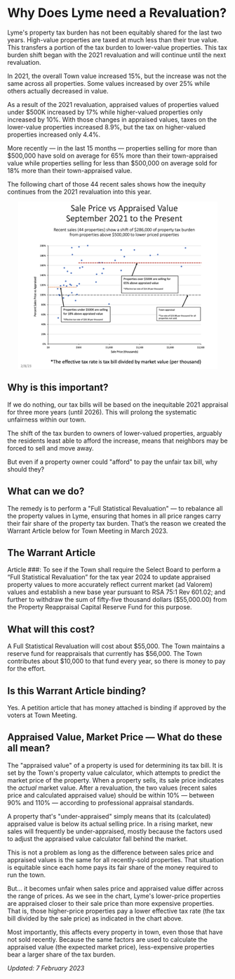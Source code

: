 # Why Does Lyme need a Revaluation?

Lyme's property tax burden has not been equitably shared for the last two years.
High-value properties are taxed at much less than their true value.
This transfers a portion of the tax burden to lower-value properties.
This tax burden shift began with the 2021 revaluation and will
continue until the next revaluation.

In 2021, the overall Town value increased 15%, but the increase
was not the same across all properties.
Some values increased by over 25% while others actually decreased in value.

As a result of the 2021 revaluation, appraised values of properties
valued under \$500K increased by 17% while higher-valued properties only increased by 10%.
With those changes in appraised values, taxes on the lower-value properties increased 8.9%,
but the tax on higher-valued properties increased only 4.4%.

More recently &mdash; in the last 15 months &mdash; properties selling
for more than \$500,000 have sold on average for 65% more than
their town-appraised value while properties selling for less than \$500,000
on average sold for 18% more than their town-appraised value.

The following chart of those 44 recent sales shows how the inequity
continues from the 2021 revaluation into this year.

<img style="max-width:90%; margin-left:auto; margin-right:auto; display:block; height:auto"
src="./images/Appraised-vs-Sales Price-v6.png" >

## Why is this important?

If we do nothing, our tax bills will be based on the
inequitable 2021 appraisal for three more years (until 2026).
This will prolong the systematic unfairness within our town.

The shift of the tax burden to owners of lower-valued properties,
arguably the residents least able to afford the increase,
means that neighbors may be forced to sell and move away.

But even if a property owner could "afford" to pay
the unfair tax bill, why should they?

## What can we do?

The remedy is to perform a "Full Statistical Revaluation" &mdash;
to rebalance all the property values in Lyme, ensuring that
homes in all price ranges carry their fair share of the property tax burden.
That’s the reason we created the Warrant Article below for Town Meeting in March 2023.

## The Warrant Article

Article ###: To see if the Town shall require the Select Board to perform a “Full Statistical Revaluation” for the tax year 2024 to update appraised property values to more accurately reflect current market (ad Valorem) values and establish a new base year pursuant to RSA 75:1 Rev 601.02; and further to withdraw the sum of fifty-five thousand dollars (\$55,000.00) from the Property Reappraisal Capital Reserve Fund for this purpose.

## What will this cost?

A Full Statistical Revaluation will cost about \$55,000.
The Town maintains a reserve fund for reappraisals that currently has \$56,000.
The Town contributes about \$10,000 to that fund every year,
so there is money to pay for the effort.

## Is this Warrant Article binding?

Yes. A petition article that has money attached is binding
if approved by the voters at Town Meeting.

## Appraised Value, Market Price &mdash; What do these all mean?

The "appraised value" of a property is used for determining its tax bill.
It is set by the Town's property value calculator,
which attempts to predict the market price of the property.
When a property sells, its sale price indicates the _actual_ market value.
After a revaluation, the two values (recent sales price and calculated appraised value)
should be within 10% &mdash; between 90% and 110% &mdash;
according to professional appraisal standards.

A property that's "under-appraised" simply means that its
(calculated) appraised value is below its actual selling price.
In a rising market, new sales will frequently be under-appraised,
mostly because the factors used to adjust the appraised value calculator fall behind the market.

This is not a problem as long as the difference between sales price
and appraised values is the same for all recently-sold properties.
That situation is equitable since each home pays its fair share of the money required to run the town.

But... it becomes unfair when sales price and appraised value
differ across the range of prices.
As we see in the chart, Lyme's lower-price properties are appraised
closer to their sale price than more expensive properties.
That is, those higher-price properties pay a lower effective tax rate
(the tax bill divided by the sale price) as indicated in the chart above.

Most importantly, this affects every property in town,
even those that have not sold recently.
Because the same factors are used to calculate the appraised value
(the expected market price),
less-expensive properties bear a larger share of the tax burden.

_Updated: 7 February 2023_
